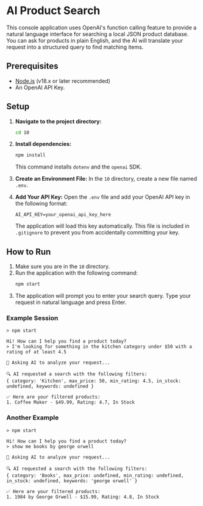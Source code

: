 # AI Product Search

This console application uses OpenAI's function calling feature to provide a natural language interface for searching a local JSON product database. You can ask for products in plain English, and the AI will translate your request into a structured query to find matching items.

## Prerequisites

- [Node.js](https://nodejs.org/) (v18.x or later recommended)
- An OpenAI API Key.

## Setup

1.  **Navigate to the project directory:**
    ```bash
    cd 10
    ```

2.  **Install dependencies:**
    ```bash
    npm install
    ```
    This command installs `dotenv` and the `openai` SDK.

3.  **Create an Environment File:**
    In the `10` directory, create a new file named `.env`.

4.  **Add Your API Key:**
    Open the `.env` file and add your OpenAI API key in the following format:
    ```
    AI_API_KEY=your_openai_api_key_here
    ```
    The application will load this key automatically. This file is included in `.gitignore` to prevent you from accidentally committing your key.

## How to Run

1.  Make sure you are in the `10` directory.
2.  Run the application with the following command:
    ```bash
    npm start
    ```
3.  The application will prompt you to enter your search query. Type your request in natural language and press Enter.

### Example Session

```
> npm start

Hi! How can I help you find a product today?
> I'm looking for something in the kitchen category under $50 with a rating of at least 4.5

🤖 Asking AI to analyze your request...

🔍 AI requested a search with the following filters:
{ category: 'Kitchen', max_price: 50, min_rating: 4.5, in_stock: undefined, keywords: undefined }

✅ Here are your filtered products:
1. Coffee Maker - $49.99, Rating: 4.7, In Stock
```

### Another Example

```
> npm start

Hi! How can I help you find a product today?
> show me books by george orwell

🤖 Asking AI to analyze your request...

🔍 AI requested a search with the following filters:
{ category: 'Books', max_price: undefined, min_rating: undefined, in_stock: undefined, keywords: 'george orwell' }

✅ Here are your filtered products:
1. 1984 by George Orwell - $15.99, Rating: 4.8, In Stock
``` 